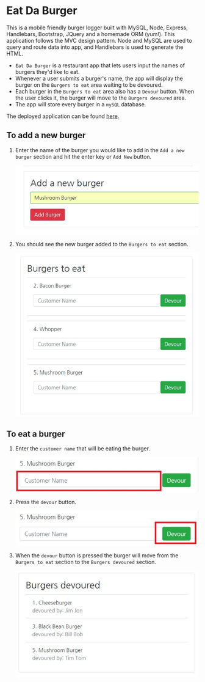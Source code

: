 # Eat Da Burger

This is a mobile friendly burger logger built with MySQL, Node, Express, Handlebars, Bootstrap, JQuery and a homemade ORM (yum!). This application follows the MVC design pattern. Node and MySQL are used to query and route data into app, and Handlebars is used to generate the HTML.

* `Eat Da Burger` is a restaurant app that lets users input the names of burgers they'd like to eat.
* Whenever a user submits a burger's name, the app will display the burger on the `Burgers to eat` area waiting to be devoured.
* Each burger in the `Burgers to eat` area also has a `Devour` button. When the user clicks it, the burger will move to the `Burgers devoured` area.
* The app will store every burger in a `mySQL` database.

The deployed application can be found [here](https://noel-eat-burger-sequel.herokuapp.com//).

## To add a new burger

1. Enter the name of the burger you would like to add in the `Add a new burger` section and hit the enter key or `Add New` button.

    ![](screenshots/add-new-burger.JPG "Screenshot of Adding a New Burger")

2. You should see the new burger added to the `Burgers to eat` section.

    ![](screenshots/burgers-to-eat-section.JPG "Screenshot of Burgers to eat section")

## To eat a burger

1. Enter the `customer name` that will be eating the burger. 

    ![](screenshots/customer-name.JPG "Screenshot of the customer name text box")

2. Press the `devour` button. 

    ![](screenshots/devour-button.JPG "Screenshot of the devour button")

3. When the `devour` button is pressed the burger will move from the `Burgers to eat` section to the `Burgers devoured` section.

    ![](screenshots/burgers-devoured-section.JPG "Screenshot of the burgers devoured section")

